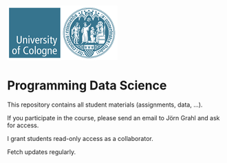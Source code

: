 ![uzk_logo](uzk.png)

# Programming Data Science

This repository contains all student materials (assignments, data, ...). 

If you participate in the course, please send an email to Jörn Grahl and ask for access. 

I grant students read-only access as a collaborator. 

Fetch updates regularly.